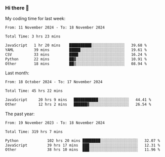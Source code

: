 ### Hi there 👋

My coding time for last week:

<!--START_SECTION:week-->

```txt
From: 11 November 2024 - To: 18 November 2024

Total Time: 3 hrs 23 mins

JavaScript   1 hr 20 mins    ██████████░░░░░░░░░░░░░░░   39.68 %
YAML         39 mins         █████░░░░░░░░░░░░░░░░░░░░   19.61 %
CSV          33 mins         ████░░░░░░░░░░░░░░░░░░░░░   16.24 %
Python       22 mins         ██▓░░░░░░░░░░░░░░░░░░░░░░   10.91 %
Other        18 mins         ██▒░░░░░░░░░░░░░░░░░░░░░░   08.94 %
```

<!--END_SECTION:week-->

Last month:

<!--START_SECTION:month-->

```txt
From: 18 October 2024 - To: 17 November 2024

Total Time: 45 hrs 22 mins

JavaScript     20 hrs 9 mins   ███████████░░░░░░░░░░░░░░   44.41 %
Other          12 hrs 2 mins   ██████▓░░░░░░░░░░░░░░░░░░   26.54 %
```

<!--END_SECTION:month-->

The past year:

<!--START_SECTION:year-->

```txt
From: 19 November 2023 - To: 18 November 2024

Total Time: 319 hrs 7 mins

Python             102 hrs 20 mins ████████░░░░░░░░░░░░░░░░░   32.07 %
JavaScript         39 hrs 17 mins  ███░░░░░░░░░░░░░░░░░░░░░░   12.31 %
Other              38 hrs 10 mins  ███░░░░░░░░░░░░░░░░░░░░░░   11.96 %
```

<!--END_SECTION:year-->
